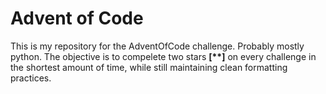 # Advent of Code

This is my repository for the AdventOfCode challenge. Probably mostly python. The objective is to compelete two stars **[\**]** on every challenge in the shortest amount of time, while still maintaining clean formatting practices. 
